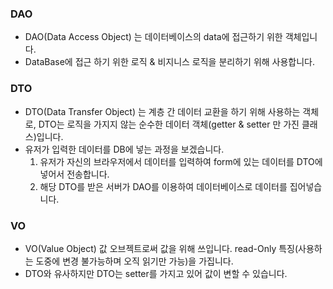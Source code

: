 ### DAO
- DAO(Data Access Object) 는 데이터베이스의 data에 접근하기 위한 객체입니다. 
- DataBase에 접근 하기 위한 로직 & 비지니스 로직을 분리하기 위해 사용합니다.


### DTO
- DTO(Data Transfer Object) 는 계층 간 데이터 교환을 하기 위해 사용하는 객체로, DTO는 로직을 가지지 않는 순수한 데이터 객체(getter & setter 만 가진 클래스)입니다.
- 유저가 입력한 데이터를 DB에 넣는 과정을 보겠습니다.
    1. 유저가 자신의 브라우저에서 데이터를 입력하여 form에 있는 데이터를 DTO에 넣어서 전송합니다.
    2. 해당 DTO를 받은 서버가 DAO를 이용하여 데이터베이스로 데이터를 집어넣습니다.


### VO
- VO(Value Object) 값 오브젝트로써 값을 위해 쓰입니다. read-Only 특징(사용하는 도중에 변경 불가능하며 오직 읽기만 가능)을 가집니다.
- DTO와 유사하지만 DTO는 setter를 가지고 있어 값이 변할 수 있습니다.